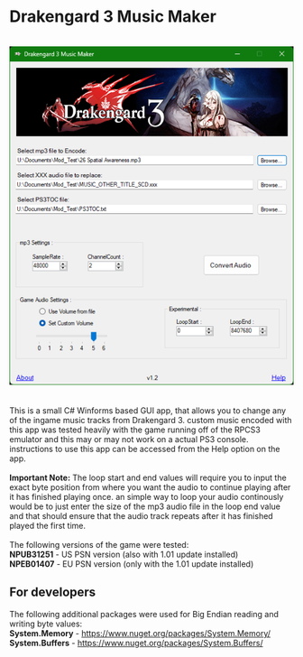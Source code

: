 # Drakengard 3 Music Maker
<br>![Image Text](app_repo_img.png)
<br><br>
<br>This is a small C# Winforms based GUI app, that allows you to change any of the ingame music tracks from Drakengard 3. custom music encoded with this app was tested heavily with the game running off of the RPCS3 emulator and this may or may not work on a actual PS3 console. instructions to use this app can be accessed from the Help option on the app.
<br><br>**Important Note:** The loop start and end values will require you to input the exact byte position from where you want the audio to continue playing after it has finished playing once. an simple way to loop your audio continously would be to just enter the size of the mp3 audio file in the loop end value and that should ensure that the audio track repeats after it has finished played the first time.
<br><br>The following versions of the game were tested:
<br>**NPUB31251** - US PSN version (also with 1.01 update installed)
<br>**NPEB01407** - EU PSN version (only with the 1.01 update installed)
<br>
## For developers
The following additional packages were used for Big Endian reading and writing byte values:
<br>**System.Memory** - https://www.nuget.org/packages/System.Memory/
<br>**System.Buffers** - https://www.nuget.org/packages/System.Buffers/
